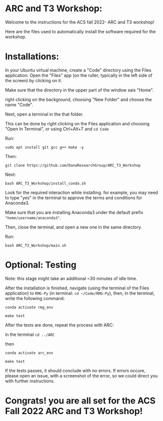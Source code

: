 # ARC and T3 Workshop:
Welcome to the instructions for the ACS fall 2022- ARC and T3 workshop!

Here are the files used to automatically install the software required for the workshop.

# Installations: 

In your Ubuntu virtual machine, create a "Code" directory using the Files application:
Open the "Files" app (on the ruller, typically in the left side of the screen) by clicking on it.

Make sure that the directory in the upper part of the window sais "Home".

right clicking on the background, choosing "New Folder" and choose the name "Code".

Next, open a terminal in the that folder.

This can be done by right clicking on the Files application and choosing "Open In Terminal", or using Ctrl+Alt+T and `cd Code`

Run:

`sudo apt install git gcc g++ make -y`

Then:

`git clone https://github.com/DanaResearchGroup/ARC_T3_Workshop`

Next:

`bash ARC_T3_Workshop/install_conda.sh`

Look for the required interaction while installing. for example, you may need to type "yes" in the terminal to approve the terms and conditions for Anaconda3.

Make sure that you are installing Anaconda3 under the default prefix `"home/username/anaconda3"`.

Then, close the terminal, and open a new one in the same directory.

Run:

`bash ARC_T3_Workshop/main.sh`

# Optional: Testing

Note: this stage might take an additional ~30 minutes of idle time.

After the installation is finished, navigate (using the terminal of the Files application) to `RMG-Py` (in terminal: `cd ~/Code/RMG-Py`), then, in the terminal, write the following command:

`conda activate rmg_env`

`make test`

After the tests are done, repeat the process with ARC: 

in the terminal 
`cd ../ARC`

then

`conda activate arc_env`

`make test`

If the tests passes, it should conclude with no errors. If errors occure, please open an issue, with a screenshot of the error, so we could direct you with further instructions.

# Congrats! you are all set for the ACS Fall 2022 ARC and T3 Workshop!
